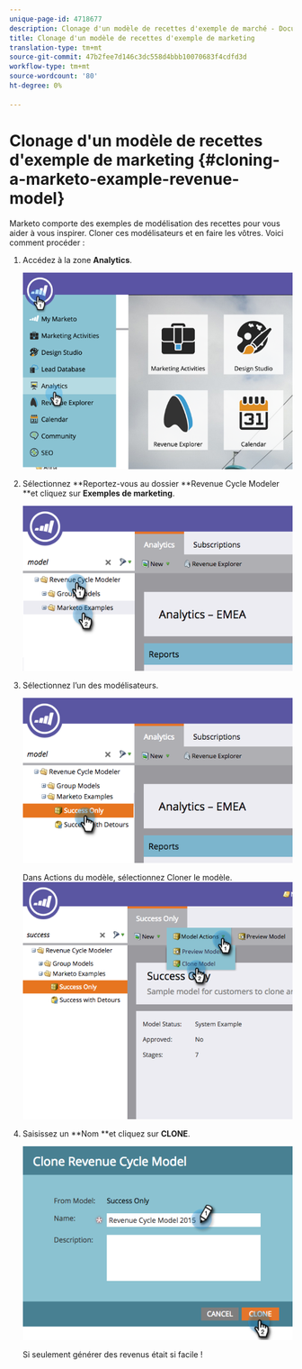 ```yaml
---
unique-page-id: 4718677
description: Clonage d'un modèle de recettes d'exemple de marché - Documentation de marché - Documentation du produit
title: Clonage d'un modèle de recettes d'exemple de marketing
translation-type: tm+mt
source-git-commit: 47b2fee7d146c3dc558d4bbb10070683f4cdfd3d
workflow-type: tm+mt
source-wordcount: '80'
ht-degree: 0%

---
```



# Clonage d&#39;un modèle de recettes d&#39;exemple de marketing {#cloning-a-marketo-example-revenue-model}

Marketo comporte des exemples de modélisation des recettes pour vous aider à vous inspirer. Cloner ces modélisateurs et en faire les vôtres. Voici comment procéder :

1. Accédez à la zone **Analytics**.

   ![](assets/image2015-4-27-17-3a37-3a30.png)

1. Sélectionnez **Reportez-vous au dossier **Revenue Cycle Modeler **et cliquez sur **Exemples de marketing**.

   ![](assets/image2015-4-27-17-3a11-3a39.png)

1. Sélectionnez l’un des modélisateurs.

   ![](assets/image2015-4-27-17-3a33-3a11.png)

   Dans Actions du modèle, sélectionnez Cloner le modèle.
   ![](assets/image2015-4-27-17-3a18-3a29.png)

1. Saisissez un **Nom **et cliquez sur **CLONE**.

   ![](assets/image2015-4-27-17-3a20-3a22.png)

   Si seulement générer des revenus était si facile !

